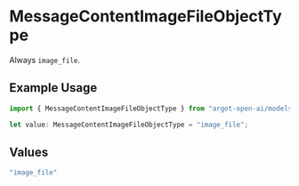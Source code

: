 # MessageContentImageFileObjectType

Always `image_file`.

## Example Usage

```typescript
import { MessageContentImageFileObjectType } from "argot-open-ai/models/components";

let value: MessageContentImageFileObjectType = "image_file";
```

## Values

```typescript
"image_file"
```